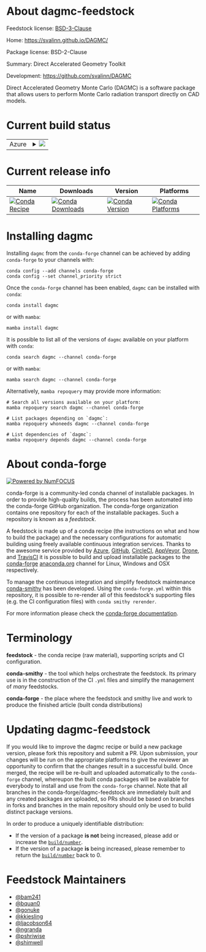 About dagmc-feedstock
=====================

Feedstock license: [BSD-3-Clause](https://github.com/conda-forge/dagmc-feedstock/blob/main/LICENSE.txt)

Home: https://svalinn.github.io/DAGMC/

Package license: BSD-2-Clause

Summary: Direct Accelerated Geometry Toolkit

Development: https://github.com/svalinn/DAGMC

Direct Accelerated Geometry Monte Carlo (DAGMC) is a software package that
allows users to perform Monte Carlo radiation transport directly on CAD
models.


Current build status
====================


<table>
    
  <tr>
    <td>Azure</td>
    <td>
      <details>
        <summary>
          <a href="https://dev.azure.com/conda-forge/feedstock-builds/_build/latest?definitionId=8921&branchName=main">
            <img src="https://dev.azure.com/conda-forge/feedstock-builds/_apis/build/status/dagmc-feedstock?branchName=main">
          </a>
        </summary>
        <table>
          <thead><tr><th>Variant</th><th>Status</th></tr></thead>
          <tbody><tr>
              <td>linux_64_doubledowndoubledownmpimpich</td>
              <td>
                <a href="https://dev.azure.com/conda-forge/feedstock-builds/_build/latest?definitionId=8921&branchName=main">
                  <img src="https://dev.azure.com/conda-forge/feedstock-builds/_apis/build/status/dagmc-feedstock?branchName=main&jobName=linux&configuration=linux%20linux_64_doubledowndoubledownmpimpich" alt="variant">
                </a>
              </td>
            </tr><tr>
              <td>linux_64_doubledowndoubledownmpinompi</td>
              <td>
                <a href="https://dev.azure.com/conda-forge/feedstock-builds/_build/latest?definitionId=8921&branchName=main">
                  <img src="https://dev.azure.com/conda-forge/feedstock-builds/_apis/build/status/dagmc-feedstock?branchName=main&jobName=linux&configuration=linux%20linux_64_doubledowndoubledownmpinompi" alt="variant">
                </a>
              </td>
            </tr><tr>
              <td>linux_64_doubledowndoubledownmpiopenmpi</td>
              <td>
                <a href="https://dev.azure.com/conda-forge/feedstock-builds/_build/latest?definitionId=8921&branchName=main">
                  <img src="https://dev.azure.com/conda-forge/feedstock-builds/_apis/build/status/dagmc-feedstock?branchName=main&jobName=linux&configuration=linux%20linux_64_doubledowndoubledownmpiopenmpi" alt="variant">
                </a>
              </td>
            </tr><tr>
              <td>linux_64_doubledownnodoubledownmpimpich</td>
              <td>
                <a href="https://dev.azure.com/conda-forge/feedstock-builds/_build/latest?definitionId=8921&branchName=main">
                  <img src="https://dev.azure.com/conda-forge/feedstock-builds/_apis/build/status/dagmc-feedstock?branchName=main&jobName=linux&configuration=linux%20linux_64_doubledownnodoubledownmpimpich" alt="variant">
                </a>
              </td>
            </tr><tr>
              <td>linux_64_doubledownnodoubledownmpinompi</td>
              <td>
                <a href="https://dev.azure.com/conda-forge/feedstock-builds/_build/latest?definitionId=8921&branchName=main">
                  <img src="https://dev.azure.com/conda-forge/feedstock-builds/_apis/build/status/dagmc-feedstock?branchName=main&jobName=linux&configuration=linux%20linux_64_doubledownnodoubledownmpinompi" alt="variant">
                </a>
              </td>
            </tr><tr>
              <td>linux_64_doubledownnodoubledownmpiopenmpi</td>
              <td>
                <a href="https://dev.azure.com/conda-forge/feedstock-builds/_build/latest?definitionId=8921&branchName=main">
                  <img src="https://dev.azure.com/conda-forge/feedstock-builds/_apis/build/status/dagmc-feedstock?branchName=main&jobName=linux&configuration=linux%20linux_64_doubledownnodoubledownmpiopenmpi" alt="variant">
                </a>
              </td>
            </tr><tr>
              <td>osx_64_doubledowndoubledownmpimpich</td>
              <td>
                <a href="https://dev.azure.com/conda-forge/feedstock-builds/_build/latest?definitionId=8921&branchName=main">
                  <img src="https://dev.azure.com/conda-forge/feedstock-builds/_apis/build/status/dagmc-feedstock?branchName=main&jobName=osx&configuration=osx%20osx_64_doubledowndoubledownmpimpich" alt="variant">
                </a>
              </td>
            </tr><tr>
              <td>osx_64_doubledowndoubledownmpinompi</td>
              <td>
                <a href="https://dev.azure.com/conda-forge/feedstock-builds/_build/latest?definitionId=8921&branchName=main">
                  <img src="https://dev.azure.com/conda-forge/feedstock-builds/_apis/build/status/dagmc-feedstock?branchName=main&jobName=osx&configuration=osx%20osx_64_doubledowndoubledownmpinompi" alt="variant">
                </a>
              </td>
            </tr><tr>
              <td>osx_64_doubledowndoubledownmpiopenmpi</td>
              <td>
                <a href="https://dev.azure.com/conda-forge/feedstock-builds/_build/latest?definitionId=8921&branchName=main">
                  <img src="https://dev.azure.com/conda-forge/feedstock-builds/_apis/build/status/dagmc-feedstock?branchName=main&jobName=osx&configuration=osx%20osx_64_doubledowndoubledownmpiopenmpi" alt="variant">
                </a>
              </td>
            </tr><tr>
              <td>osx_64_doubledownnodoubledownmpimpich</td>
              <td>
                <a href="https://dev.azure.com/conda-forge/feedstock-builds/_build/latest?definitionId=8921&branchName=main">
                  <img src="https://dev.azure.com/conda-forge/feedstock-builds/_apis/build/status/dagmc-feedstock?branchName=main&jobName=osx&configuration=osx%20osx_64_doubledownnodoubledownmpimpich" alt="variant">
                </a>
              </td>
            </tr><tr>
              <td>osx_64_doubledownnodoubledownmpinompi</td>
              <td>
                <a href="https://dev.azure.com/conda-forge/feedstock-builds/_build/latest?definitionId=8921&branchName=main">
                  <img src="https://dev.azure.com/conda-forge/feedstock-builds/_apis/build/status/dagmc-feedstock?branchName=main&jobName=osx&configuration=osx%20osx_64_doubledownnodoubledownmpinompi" alt="variant">
                </a>
              </td>
            </tr><tr>
              <td>osx_64_doubledownnodoubledownmpiopenmpi</td>
              <td>
                <a href="https://dev.azure.com/conda-forge/feedstock-builds/_build/latest?definitionId=8921&branchName=main">
                  <img src="https://dev.azure.com/conda-forge/feedstock-builds/_apis/build/status/dagmc-feedstock?branchName=main&jobName=osx&configuration=osx%20osx_64_doubledownnodoubledownmpiopenmpi" alt="variant">
                </a>
              </td>
            </tr>
          </tbody>
        </table>
      </details>
    </td>
  </tr>
</table>

Current release info
====================

| Name | Downloads | Version | Platforms |
| --- | --- | --- | --- |
| [![Conda Recipe](https://img.shields.io/badge/recipe-dagmc-green.svg)](https://anaconda.org/conda-forge/dagmc) | [![Conda Downloads](https://img.shields.io/conda/dn/conda-forge/dagmc.svg)](https://anaconda.org/conda-forge/dagmc) | [![Conda Version](https://img.shields.io/conda/vn/conda-forge/dagmc.svg)](https://anaconda.org/conda-forge/dagmc) | [![Conda Platforms](https://img.shields.io/conda/pn/conda-forge/dagmc.svg)](https://anaconda.org/conda-forge/dagmc) |

Installing dagmc
================

Installing `dagmc` from the `conda-forge` channel can be achieved by adding `conda-forge` to your channels with:

```
conda config --add channels conda-forge
conda config --set channel_priority strict
```

Once the `conda-forge` channel has been enabled, `dagmc` can be installed with `conda`:

```
conda install dagmc
```

or with `mamba`:

```
mamba install dagmc
```

It is possible to list all of the versions of `dagmc` available on your platform with `conda`:

```
conda search dagmc --channel conda-forge
```

or with `mamba`:

```
mamba search dagmc --channel conda-forge
```

Alternatively, `mamba repoquery` may provide more information:

```
# Search all versions available on your platform:
mamba repoquery search dagmc --channel conda-forge

# List packages depending on `dagmc`:
mamba repoquery whoneeds dagmc --channel conda-forge

# List dependencies of `dagmc`:
mamba repoquery depends dagmc --channel conda-forge
```


About conda-forge
=================

[![Powered by
NumFOCUS](https://img.shields.io/badge/powered%20by-NumFOCUS-orange.svg?style=flat&colorA=E1523D&colorB=007D8A)](https://numfocus.org)

conda-forge is a community-led conda channel of installable packages.
In order to provide high-quality builds, the process has been automated into the
conda-forge GitHub organization. The conda-forge organization contains one repository
for each of the installable packages. Such a repository is known as a *feedstock*.

A feedstock is made up of a conda recipe (the instructions on what and how to build
the package) and the necessary configurations for automatic building using freely
available continuous integration services. Thanks to the awesome service provided by
[Azure](https://azure.microsoft.com/en-us/services/devops/), [GitHub](https://github.com/),
[CircleCI](https://circleci.com/), [AppVeyor](https://www.appveyor.com/),
[Drone](https://cloud.drone.io/welcome), and [TravisCI](https://travis-ci.com/)
it is possible to build and upload installable packages to the
[conda-forge](https://anaconda.org/conda-forge) [anaconda.org](https://anaconda.org/)
channel for Linux, Windows and OSX respectively.

To manage the continuous integration and simplify feedstock maintenance
[conda-smithy](https://github.com/conda-forge/conda-smithy) has been developed.
Using the ``conda-forge.yml`` within this repository, it is possible to re-render all of
this feedstock's supporting files (e.g. the CI configuration files) with ``conda smithy rerender``.

For more information please check the [conda-forge documentation](https://conda-forge.org/docs/).

Terminology
===========

**feedstock** - the conda recipe (raw material), supporting scripts and CI configuration.

**conda-smithy** - the tool which helps orchestrate the feedstock.
                   Its primary use is in the construction of the CI ``.yml`` files
                   and simplify the management of *many* feedstocks.

**conda-forge** - the place where the feedstock and smithy live and work to
                  produce the finished article (built conda distributions)


Updating dagmc-feedstock
========================

If you would like to improve the dagmc recipe or build a new
package version, please fork this repository and submit a PR. Upon submission,
your changes will be run on the appropriate platforms to give the reviewer an
opportunity to confirm that the changes result in a successful build. Once
merged, the recipe will be re-built and uploaded automatically to the
`conda-forge` channel, whereupon the built conda packages will be available for
everybody to install and use from the `conda-forge` channel.
Note that all branches in the conda-forge/dagmc-feedstock are
immediately built and any created packages are uploaded, so PRs should be based
on branches in forks and branches in the main repository should only be used to
build distinct package versions.

In order to produce a uniquely identifiable distribution:
 * If the version of a package **is not** being increased, please add or increase
   the [``build/number``](https://docs.conda.io/projects/conda-build/en/latest/resources/define-metadata.html#build-number-and-string).
 * If the version of a package **is** being increased, please remember to return
   the [``build/number``](https://docs.conda.io/projects/conda-build/en/latest/resources/define-metadata.html#build-number-and-string)
   back to 0.

Feedstock Maintainers
=====================

* [@bam241](https://github.com/bam241/)
* [@bquan0](https://github.com/bquan0/)
* [@gonuke](https://github.com/gonuke/)
* [@kkiesling](https://github.com/kkiesling/)
* [@ljacobson64](https://github.com/ljacobson64/)
* [@ngranda](https://github.com/ngranda/)
* [@pshriwise](https://github.com/pshriwise/)
* [@shimwell](https://github.com/shimwell/)


